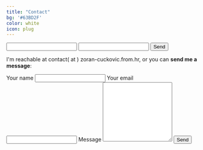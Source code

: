 ```yaml
---
title: "Contact"
bg: '#63BD2F'
color: white
icon: plug
---
```

<form action="https://formspree.io/f/cuckovic.zoran@gmail.com" method="POST">
  <input type="text" name="name">
  <input type="email" name="_replyto">
  <input type="submit" value="Send">
</form>


I'm reachable at contact( at ) zoran-cuckovic.from.hr, or you can **send me a message**:

<form action="https://formspree.io/f/cuckovic.zoran@gmail.com" method="POST">
	 Your name
    <input type="text" name="name">
	Your email
    <input type="email" name="_replyto">	
	Message
   <textarea rows="10" name="body"></textarea>
   <input type="submit" value="Send">
</form> 


<!-- not used  {: style="margin-top:100px;"}  -->




